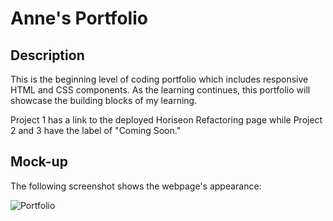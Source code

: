 # Anne's Portfolio

## Description

This is the beginning level of coding portfolio which includes responsive HTML and CSS components. As the learning continues, this portfolio will showcase the building blocks of my learning. 

Project 1 has a link to the deployed Horiseon Refactoring page while Project 2 and 3 have the label of "Coming Soon."

## Mock-up

The following screenshot shows the webpage's appearance:

![Portfolio](https://amccorkl.github.io/Anne-s-Portfolio/)

